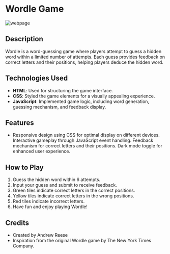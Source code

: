 # Wordle Game

![webpage](/assets/Screenshot%202024-08-23%20at%204.12.15 PM.png)


## Description
Wordle is a word-guessing game where players attempt to guess a hidden word within a limited number of attempts. Each guess provides feedback on correct letters and their positions, helping players deduce the hidden word.

## Technologies Used
- **HTML**: Used for structuring the game interface.
- **CSS**: Styled the game elements for a visually appealing experience.
- **JavaScript**: Implemented game logic, including word generation, guessing mechanism, and feedback display.
## Features
- Responsive design using CSS for optimal display on different devices.
Interactive gameplay through JavaScript event handling.
Feedback mechanism for correct letters and their positions.
Dark mode toggle for enhanced user experience.
## How to Play
1. Guess the hidden word within 6 attempts.
2. Input your guess and submit to receive feedback.
3. Green tiles indicate correct letters in the correct positions.
4. Yellow tiles indicate correct letters in the wrong positions.
5. Red tiles indicate incorrect letters.
6. Have fun and enjoy playing Wordle!
## Credits
- Created by Andrew Reese
- Inspiration from the original Wordle game by The New York Times Company. 